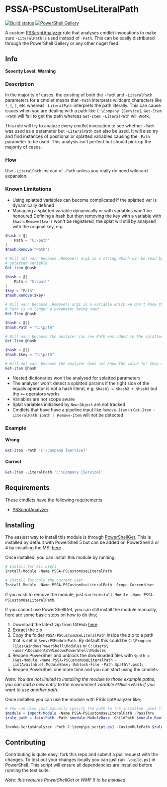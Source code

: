 # PSSA-PSCustomUseLiteralPath

[![Build status](https://ci.appveyor.com/api/projects/status/s87rt38ceg1p3ihg?svg=true)](https://ci.appveyor.com/project/jborean93/pssa-pscustomuseliteralpath)
[![PowerShell Gallery](https://img.shields.io/powershellgallery/dt/PSSA-PSCustomUseLiteralPath.svg)](https://www.powershellgallery.com/packages/PSSA-PSCustomUseLiteralPath)

A custom [PSScriptAnalyzer](https://github.com/PowerShell/PSScriptAnalyzer)
rule that analyses cmdlet invocations to make sure `-LiteralPath` is used
instead of `-Path`. This can be easily distributed through the PowerShell
Gallery or any other nuget feed.


## Info

**Severity Level: Warning**

### Description

In the majority of cases, the existing of both the `-Path` and `-LiteralPath`
parameters for a cmdlet means that `-Path` interprets wildcard characters like
`*`, `[`, `]`, etc whereas `-LiteralPath` interprets the path literally. This
can cause issues when you are dealing with a path like `C:\Company [Service]`,
`Get-Item -Path` will fail to get the path whereas `Get-Item -LiteralPath`
will work.

This rule will try to analyze every cmdlet invocation to see whether `-Path`
was used as a parameter but `-LiteralPath` can also be used. It will also try
and find instances of positional or splatted variables causing the `-Path`
parameter to be used. This analysis isn't perfect but should pick up the
majority of cases.

### How

Use `-LiteralPath` instead of `-Path` unless you really do need wildcard
expansion.

### Known Limitations

* Using splatted variables can become complicated if the splatted var is dynamically defined
* Managing a splatted variable dynamically or with variables won't be honoured
Defining a hash but then removing the key with a variable with `$hash.Remove($var)` won't be registered, the splat will still by analysed with the original key, e.g.

``` PowerShell
$hash = @{
    Path = "C:\path"
}
$hash.Remove("Path")

# Will not warn because .Remove() arg1 is a string which can be read by the analyzer. It knows Path is no longer a
# splatted variable
Get-item @hash 

$hash = @{
    Path = "C:\path"
}
$key = "Path"
$hash.Remove($key)

# Will warn because .Remove() arg1 is a variable which we don't know the value for. The analyzer does not know that
# Path is no longer a parameter being used
Get-Item @hash

$hash = @{}
$hash.Path = "C:\path"

# Will warn because the analyzer can see Path was added to the splatted var
Get-Item @hash

$hash = @{}
$hash.$key = "C:\path"

# Will not warn because the analyzer does not know the value for $key and doesn't know Path is a used parameter
Get-item @hash
```

* Nested dictionaries won't be analysed for splatted parameters
* The analyser won't detect a splatted params if the right side of the equals operator is not a hash literal, e.g. `$hash1 = $hash2 + $hash3` but the `+=` operators works
* Variables are not scope aware
* Splat variables initialised by `New-Object` are not tracked
* Cmdlets that have have a pipeline input like `Remove-Item` in `Get-Item -LiteralPath $path | Remove-Item` will not be detected

### Example

#### Wrong

``` PowerShell
Get-Item -Path 'C:\Company [Service]'
```

#### Correct

``` PowerShell
Get-Item -LiteralPath 'C:\Company [Service]'
```


## Requirements

These cmdlets have the following requirements

* [PSScriptAnalyzer](https://github.com/PowerShell/PSScriptAnalyzer)


## Installing

The easiest way to install this module is through
[PowerShellGet](https://docs.microsoft.com/en-us/powershell/gallery/overview).
This is installed by default with PowerShell 5 but can be added on PowerShell
3 or 4 by installing the MSI [here](https://www.microsoft.com/en-us/download/details.aspx?id=51451).

Once installed, you can install this module by running;

``` PowerShell
# Install for all users
Install-Module -Name PSSA-PSCustomUseLiteralPath

# Install for only the current user
Install-Module -Name PSSA-PSCustomUseLiteralPath -Scope CurrentUser
```

If you wish to remove the module, just run
`Uninstall-Module -Name PSSA-PSCustomUseLiteralPath`.

If you cannot use PowerShellGet, you can still install the module manually,
here are some basic steps on how to do this;

1. Download the latext zip from GitHub [here](https://github.com/jborean93/PSSA-PSCustomUseLiteralPath/releases/latest)
2. Extract the zip
3. Copy the folder `PSSA-PSCustomUseLiteralPath` inside the zip to a path that is set in `$env:PSModulePath`. By default this could be `C:\Program Files\WindowsPowerShell\Modules` or `C:\Users\<user>\Documents\WindowsPowerShell\Modules`
4. Reopen PowerShell and unblock the downloaded files with `$path = (Get-Module -Name PSSA-PSCustomUseLiteralPath -ListAvailable).ModuleBase; Unblock-File -Path $path\*.psd1;`
5. Reopen PowerShell one more time and you can start using the cmdlets

_Note: You are not limited to installing the module to those example paths, you can add a new entry to the environment variable `PSModulePath` if you want to use another path._

Once installed you can use the module with PSScriptAnalyzer like;

``` PowerShell
# You can also just manually specify the path to the installed .psm1 file yourself
$module = Import-Module -Name PSSA-PSCustomUseLiteralPath -PassThru
$rule_path = Join-Path -Path $module.ModuleBase -ChildPath $module.RootModule

Invoke-ScriptAnalyzer -Path C:\temp\ps_script.ps1 -CustomRulePath $rule_path
```


## Contributing

Contributing is quite easy, fork this repo and submit a pull request with the
changes. To test out your changes locally you can just run `.\build.ps1` in
PowerShell. This script will ensure all dependencies are installed before
running the test suite.

_Note: this requires PowerShellGet or WMF 5 to be installed_
